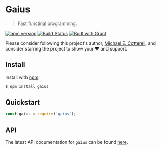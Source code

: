 # Gaius

> Fast functinal programming.

[![npm version](https://badge.fury.io/js/gaius.svg)](https://badge.fury.io/js/gaius)
[![Build Status](https://travis-ci.com/cotterell/gaius.svg?branch=main)](https://travis-ci.com/cotterell/gaius)
[![Built with Grunt](https://cdn.gruntjs.com/builtwith.svg)](https://gruntjs.com/)

Please consider following this project's author, [Michael E. Cotterell](https://github.com/mepcotterell), 
and consider starring the project to show your :heart: and support.

## Install

Install with [npm](https://www.npmjs.com/):

```sh
$ npm install gaius
```

## Quickstart

```js
const gaius = require('gaius');
```

## API

The latest API documentation for `gaius` can be found
[here](https://cotterell.github.io/gaius/).
